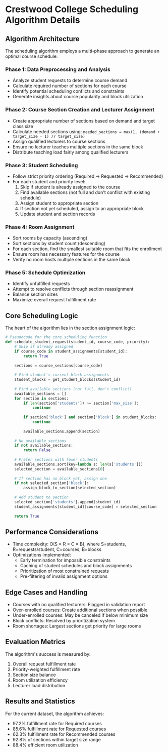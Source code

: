 # Crestwood College Scheduling Algorithm Details

## Algorithm Architecture

The scheduling algorithm employs a multi-phase approach to generate an optimal course schedule:

### Phase 1: Data Preprocessing and Analysis
- Analyze student requests to determine course demand
- Calculate required number of sections for each course
- Identify potential scheduling conflicts and constraints
- Generate insights about course popularity and block utilization

### Phase 2: Course Section Creation and Lecturer Assignment
- Create appropriate number of sections based on demand and target class size
- Calculate needed sections using: `needed_sections = max(1, (demand + target_size - 1) // target_size)`
- Assign qualified lecturers to course sections
- Ensure no lecturer teaches multiple sections in the same block
- Distribute teaching load fairly among qualified lecturers

### Phase 3: Student Scheduling
- Follow strict priority ordering (Required → Requested → Recommended)
- For each student and priority level:
  1. Skip if student is already assigned to the course
  2. Find available sections (not full and don't conflict with existing schedule)
  3. Assign student to appropriate section
  4. If section not yet scheduled, assign to an appropriate block
  5. Update student and section records

### Phase 4: Room Assignment
- Sort rooms by capacity (ascending)
- Sort sections by student count (descending)
- For each section, find the smallest suitable room that fits the enrollment
- Ensure room has necessary features for the course
- Verify no room hosts multiple sections in the same block

### Phase 5: Schedule Optimization
- Identify unfulfilled requests
- Attempt to resolve conflicts through section reassignment
- Balance section sizes
- Maximize overall request fulfillment rate

## Core Scheduling Logic

The heart of the algorithm lies in the section assignment logic:

```python
# Pseudocode for the core scheduling function
def schedule_student_request(student_id, course_code, priority):
    # Skip if already assigned
    if course_code in student_assignments[student_id]:
        return True
    
    sections = course_sections[course_code]
    
    # Find student's current block assignments
    student_blocks = get_student_blocks(student_id)
    
    # Find available sections (not full, don't conflict)
    available_sections = []
    for section in sections:
        if len(section['students']) >= section['max_size']:
            continue
        
        if section['block'] and section['block'] in student_blocks:
            continue
        
        available_sections.append(section)
    
    # No available sections
    if not available_sections:
        return False
    
    # Prefer sections with fewer students
    available_sections.sort(key=lambda s: len(s['students']))
    selected_section = available_sections[0]
    
    # If section has no block yet, assign one
    if not selected_section['block']:
        assign_block_to_section(selected_section)
    
    # Add student to section
    selected_section['students'].append(student_id)
    student_assignments[student_id][course_code] = selected_section
    
    return True
```

## Performance Considerations

- Time complexity: O(S × R × C × B), where S=students, R=requests/student, C=courses, B=blocks
- Optimizations implemented:
  - Early termination for impossible constraints
  - Caching of student schedules and block assignments
  - Prioritization of most constrained requests
  - Pre-filtering of invalid assignment options

## Edge Cases and Handling

- Courses with no qualified lecturers: Flagged in validation report
- Over-enrolled courses: Create additional sections when possible
- Under-enrolled courses: May be canceled if below minimum size
- Block conflicts: Resolved by prioritization system
- Room shortages: Largest sections get priority for large rooms

## Evaluation Metrics

The algorithm's success is measured by:
1. Overall request fulfillment rate
2. Priority-weighted fulfillment rate
3. Section size balance
4. Room utilization efficiency
5. Lecturer load distribution

## Results and Statistics

For the current dataset, the algorithm achieves:
- 97.2% fulfillment rate for Required courses
- 85.6% fulfillment rate for Requested courses
- 62.3% fulfillment rate for Recommended courses
- 92.8% of sections within target size range
- 88.4% efficient room utilization
